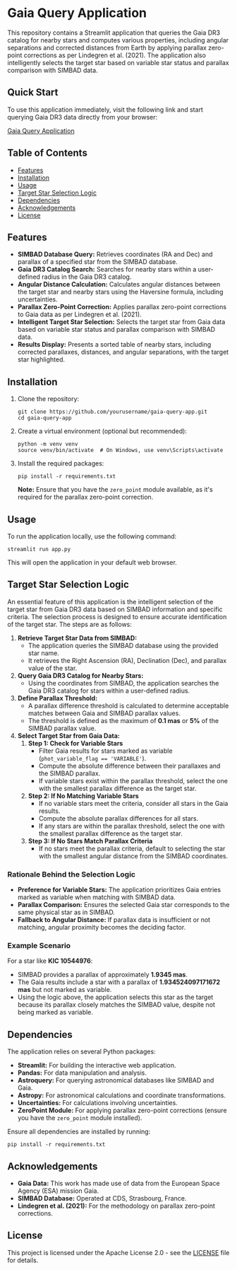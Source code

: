 <!DOCTYPE html>
<html lang="en">
<head>
    <meta charset="UTF-8">
    <meta name="viewport" content="width=device-width, initial-scale=1.0">
    <title>Gaia Query Application</title>
</head>
<body>

<h1>Gaia Query Application</h1>

<p>This repository contains a Streamlit application that queries the Gaia DR3 catalog for nearby stars and computes various properties, including angular separations and corrected distances from Earth by applying parallax zero-point corrections as per Lindegren et al. (2021). The application also intelligently selects the target star based on variable star status and parallax comparison with SIMBAD data.</p>

<h2>Quick Start</h2>

<p>To use this application immediately, visit the following link and start querying Gaia DR3 data directly from your browser:</p>
<a href="https://gaia-object-distance.streamlit.app/" target="_blank">Gaia Query Application</a>

<h2>Table of Contents</h2>
<ul>
    <li><a href="#features">Features</a></li>
    <li><a href="#installation">Installation</a></li>
    <li><a href="#usage">Usage</a></li>
    <li><a href="#target-star-selection-logic">Target Star Selection Logic</a></li>
    <li><a href="#dependencies">Dependencies</a></li>
    <li><a href="#acknowledgements">Acknowledgements</a></li>
    <li><a href="#license">License</a></li>
</ul>

<h2 id="features">Features</h2>
<ul>
    <li><strong>SIMBAD Database Query:</strong> Retrieves coordinates (RA and Dec) and parallax of a specified star from the SIMBAD database.</li>
    <li><strong>Gaia DR3 Catalog Search:</strong> Searches for nearby stars within a user-defined radius in the Gaia DR3 catalog.</li>
    <li><strong>Angular Distance Calculation:</strong> Calculates angular distances between the target star and nearby stars using the Haversine formula, including uncertainties.</li>
    <li><strong>Parallax Zero-Point Correction:</strong> Applies parallax zero-point corrections to Gaia data as per Lindegren et al. (2021).</li>
    <li><strong>Intelligent Target Star Selection:</strong> Selects the target star from Gaia data based on variable star status and parallax comparison with SIMBAD data.</li>
    <li><strong>Results Display:</strong> Presents a sorted table of nearby stars, including corrected parallaxes, distances, and angular separations, with the target star highlighted.</li>
</ul>

<h2 id="installation">Installation</h2>
<ol>
    <li>Clone the repository:
        <pre><code>git clone https://github.com/yourusername/gaia-query-app.git
cd gaia-query-app</code></pre>
    </li>
    <li>Create a virtual environment (optional but recommended):
        <pre><code>python -m venv venv
source venv/bin/activate  # On Windows, use venv\Scripts\activate</code></pre>
    </li>
    <li>Install the required packages:
        <pre><code>pip install -r requirements.txt</code></pre>
        <p><strong>Note:</strong> Ensure that you have the <code>zero_point</code> module available, as it's required for the parallax zero-point correction.</p>
    </li>
</ol>

<h2 id="usage">Usage</h2>
<p>To run the application locally, use the following command:</p>
<pre><code>streamlit run app.py</code></pre>
<p>This will open the application in your default web browser.</p>

<h2 id="target-star-selection-logic">Target Star Selection Logic</h2>
<p>An essential feature of this application is the intelligent selection of the target star from Gaia DR3 data based on SIMBAD information and specific criteria. The selection process is designed to ensure accurate identification of the target star. The steps are as follows:</p>

<ol>
    <li><strong>Retrieve Target Star Data from SIMBAD:</strong>
        <ul>
            <li>The application queries the SIMBAD database using the provided star name.</li>
            <li>It retrieves the Right Ascension (RA), Declination (Dec), and parallax value of the star.</li>
        </ul>
    </li>
    <li><strong>Query Gaia DR3 Catalog for Nearby Stars:</strong>
        <ul>
            <li>Using the coordinates from SIMBAD, the application searches the Gaia DR3 catalog for stars within a user-defined radius.</li>
        </ul>
    </li>
    <li><strong>Define Parallax Threshold:</strong>
        <ul>
            <li>A parallax difference threshold is calculated to determine acceptable matches between Gaia and SIMBAD parallax values.</li>
            <li>The threshold is defined as the maximum of <strong>0.1 mas</strong> or <strong>5%</strong> of the SIMBAD parallax value.</li>
        </ul>
    </li>
    <li><strong>Select Target Star from Gaia Data:</strong>
        <ol>
            <li><strong>Step 1: Check for Variable Stars</strong>
                <ul>
                    <li>Filter Gaia results for stars marked as variable (<code>phot_variable_flag == 'VARIABLE'</code>).</li>
                    <li>Compute the absolute difference between their parallaxes and the SIMBAD parallax.</li>
                    <li>If variable stars exist within the parallax threshold, select the one with the smallest parallax difference as the target star.</li>
                </ul>
            </li>
            <li><strong>Step 2: If No Matching Variable Stars</strong>
                <ul>
                    <li>If no variable stars meet the criteria, consider all stars in the Gaia results.</li>
                    <li>Compute the absolute parallax differences for all stars.</li>
                    <li>If any stars are within the parallax threshold, select the one with the smallest parallax difference as the target star.</li>
                </ul>
            </li>
            <li><strong>Step 3: If No Stars Match Parallax Criteria</strong>
                <ul>
                    <li>If no stars meet the parallax criteria, default to selecting the star with the smallest angular distance from the SIMBAD coordinates.</li>
                </ul>
            </li>
        </ol>
    </li>
</ol>

<h3>Rationale Behind the Selection Logic</h3>
<ul>
    <li><strong>Preference for Variable Stars:</strong> The application prioritizes Gaia entries marked as variable when matching with SIMBAD data.</li>
    <li><strong>Parallax Comparison:</strong> Ensures the selected Gaia star corresponds to the same physical star as in SIMBAD.</li>
    <li><strong>Fallback to Angular Distance:</strong> If parallax data is insufficient or not matching, angular proximity becomes the deciding factor.</li>
</ul>

<h3>Example Scenario</h3>
<p>For a star like <strong>KIC 10544976</strong>:</p>
<ul>
    <li>SIMBAD provides a parallax of approximately <strong>1.9345 mas</strong>.</li>
    <li>The Gaia results include a star with a parallax of <strong>1.934524097171672 mas</strong> but not marked as variable.</li>
    <li>Using the logic above, the application selects this star as the target because its parallax closely matches the SIMBAD value, despite not being marked as variable.</li>
</ul>

<h2 id="dependencies">Dependencies</h2>
<p>The application relies on several Python packages:</p>
<ul>
    <li><strong>Streamlit:</strong> For building the interactive web application.</li>
    <li><strong>Pandas:</strong> For data manipulation and analysis.</li>
    <li><strong>Astroquery:</strong> For querying astronomical databases like SIMBAD and Gaia.</li>
    <li><strong>Astropy:</strong> For astronomical calculations and coordinate transformations.</li>
    <li><strong>Uncertainties:</strong> For calculations involving uncertainties.</li>
    <li><strong>ZeroPoint Module:</strong> For applying parallax zero-point corrections (ensure you have the <code>zero_point</code> module installed).</li>
</ul>
<p>Ensure all dependencies are installed by running:</p>
<pre><code>pip install -r requirements.txt</code></pre>

<h2 id="acknowledgements">Acknowledgements</h2>
<ul>
    <li><strong>Gaia Data:</strong> This work has made use of data from the European Space Agency (ESA) mission Gaia.</li>
    <li><strong>SIMBAD Database:</strong> Operated at CDS, Strasbourg, France.</li>
    <li><strong>Lindegren et al. (2021):</strong> For the methodology on parallax zero-point corrections.</li>
</ul>

<h2 id="license">License</h2>
<p>This project is licensed under the Apache License 2.0 - see the <a href="LICENSE">LICENSE</a> file for details.</p>

</body>
</html>
